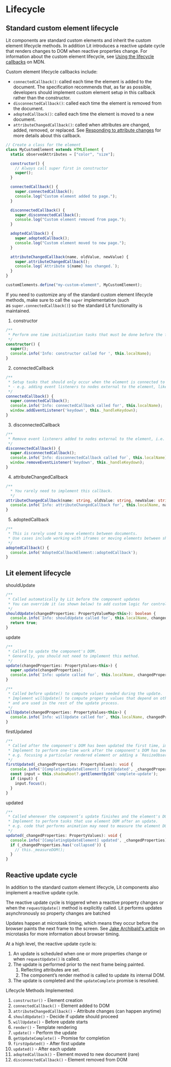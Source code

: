 # Lifecycle

## Standard custom element lifecycle

Lit components are standard custom elements and inherit the custom element lifecycle methods. 
In addition Lit introduces a reactive update cycle that renders changes to DOM when reactive properties change.
For information about the custom element lifecycle, see [Using the lifecycle callbacks](https://developer.mozilla.org/en-US/docs/Web/Web_Components/Using_custom_elements#using_the_lifecycle_callbacks) on MDN.

Custom element lifecycle callbacks include:
- `connectedCallback()`: called each time the element is added to the document. The specification recommends that, as far as possible, developers should implement custom element setup in this callback rather than the constructor.
- `disconnectedCallback()`: called each time the element is removed from the document.
- `adoptedCallback()`: called each time the element is moved to a new document.
- `attributeChangedCallback()`: called when attributes are changed, added, removed, or replaced. See [Responding to attribute changes](https://developer.mozilla.org/en-US/docs/Web/API/Web_components/Using_custom_elements#responding_to_attribute_changes) for more details about this callback.

```js
// Create a class for the element
class MyCustomElement extends HTMLElement {
  static observedAttributes = ["color", "size"];

  constructor() {
    // Always call super first in constructor
    super();
  }

  connectedCallback() {
    super.connectedCallback();
    console.log("Custom element added to page.");
  }

  disconnectedCallback() {
    super.disconnectedCallback();
    console.log("Custom element removed from page.");
  }

  adoptedCallback() {
    super.adoptedCallback();
    console.log("Custom element moved to new page.");
  }

  attributeChangedCallback(name, oldValue, newValue) {
    super.attributeChangedCallback();
    console.log(`Attribute ${name} has changed.`);
  }
}

customElements.define("my-custom-element", MyCustomElement);
```

If you need to customize any of the standard custom element lifecycle methods, make sure to call the `super` implementation (such as `super.connectedCallback()`) so the standard Lit functionality is maintained.

1. constructor
```typescript
/**
 * Perform one time initialization tasks that must be done before the first update.
 */
constructor() {
  super();
  console.info('Info: constructor called for ', this.localName);
}
```

2. connectedCallback
```typescript
/**
 * Setup tasks that should only occur when the element is connected to the document.
 * - e.g. adding event listeners to nodes external to the element, like a keydown event handler added to the window.
 */
connectedCallback() {
  super.connectedCallback();
  console.info('Info: connectedCallback called for', this.localName);
  window.addEventListener('keydown', this._handleKeydown);
}
```

3. disconnectedCallback
```typescript
/**
 * Remove event listeners added to nodes external to the element, i.e. anything in `connectedCallback`
 */
disconnectedCallback() {
  super.disconnectedCallback();
  console.info(`Info: disconnectedCallback called for`, this.localName);
  window.removeEventListener('keydown', this._handleKeydown);
}
```

4. attributeChangedCallback
```typescript
/**
  * You rarely need to implement this callback.
  */
attributeChangedCallback(name: string, oldValue: string, newValue: string) {
  console.info(`Info: attributeChangedCallback for`, this.localName, name, oldValue, newValue);
}
```

5. adoptedCallback
```typescript
/**
 * This is rarely used to move elements between documents.
 * Use cases include working with iframes or moving elements between shadow roots.
 */
adoptedCallback() {
  console.info('AdoptedCallbackElement::adoptedCallback');
}
```

## Lit element lifecycle

shouldUpdate
```typescript
/**
 * Called automatically by Lit before the component updates
 * You can override it (as shown below) to add custom logic for controlling when updates should occur
 */
shouldUpdate(changedProperties: PropertyValueMap<this>): boolean {
  console.info(`Info: shouldUpdate called for`, this.localName, changedProperties);
  return true;
}
```

update
```typescript
/**
 * Called to update the component's DOM.
 * Generally, you should not need to implement this method.
 */
update(changedProperties: PropertyValues<this>) {
  super.update(changedProperties);
  console.info(`Info: update called for`, this.localName, changedProperties);
}
```

```typescript
/**
 * Called before update() to compute values needed during the update.
 * Implement willUpdate() to compute property values that depend on other properties
 * and are used in the rest of the update process.
 */
willUpdate(changedProperties: PropertyValues<this>) {
  console.info(`Info: willUpdate called for`, this.localName, changedProperties);
}
```

firstUpdated
```typescript
/**
 * Called after the component's DOM has been updated the first time, immediately before `updated()` is called.
 * Implement to perform one-time work after the component's DOM has been created.
 * e.g. focusing a particular rendered element or adding a `ResizeObserver` or `IntersectionObserver` to an element.
 */
firstUpdated(_changedProperties: PropertyValues): void {
  console.info('[CompletingUpdateElement] firstUpdated', _changedProperties);
  const input = this.shadowRoot?.getElementById('complete-update');
  if (input) {
    input.focus();
  }
}
```

updated
```typescript
/**
 * Called whenever the component’s update finishes and the element's DOM has been updated and rendered.
 * Implement to perform tasks that use element DOM after an update.
 * e.g. code that performs animation may need to measure the element DOM.
 */
updated(_changedProperties: PropertyValues): void {
  console.info('[CompletingUpdateElement] updated', _changedProperties);
  if (_changedProperties.has('collapsed')) {
    // this._measureDOM();
  }
}
```

## Reactive update cycle
In addition to the standard custom element lifecycle, Lit components also implement a reactive update cycle.

The reactive update cycle is triggered when a reactive property changes or when the `requestUpdate()` method is explicitly called. Lit performs updates asynchronously so property changes are batched

Updates happen at microtask timing, which means they occur before the browser paints the next frame to the screen. See [Jake Archibald's article](https://jakearchibald.com/2015/tasks-microtasks-queues-and-schedules/) on microtasks for more information about browser timing.

At a high level, the reactive update cycle is:
1. An update is scheduled when one or more properties change or when `requestUpdate()` is called.
2. The update is performed prior to the next frame being painted.
    1. Reflecting attributes are set.
    2. The component’s render method is called to update its internal DOM.
3. The update is completed and the `updateComplete` promise is resolved.

Lifecycle Methods Implemented:
1. `constructor()` - Element creation
2. `connectedCallback()` - Element added to DOM
3. `attributeChangedCallback()` - Attribute changes (can happen anytime)
4. `shouldUpdate()` - Decide if update should proceed
5. `willUpdate()` - Before update starts
6. `render()` - Template rendering
7. `update()` - Perform the update
8. `getUpdateComplete()` - Promise for completion
9. `firstUpdated()` - After first update
10. `updated()` - After each update
11. `adoptedCallback()` - Element moved to new document (rare)
12. `disconnectedCallback()` - Element removed from DOM